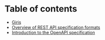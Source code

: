 # Table of contents

* [Giriş](README.md)
* [Overview of REST API specification formats](overview-of-rest-api-specification-formats.md)
* [Introduction to the OpenAPI specification](introduction-to-the-openapi-specification.md)
